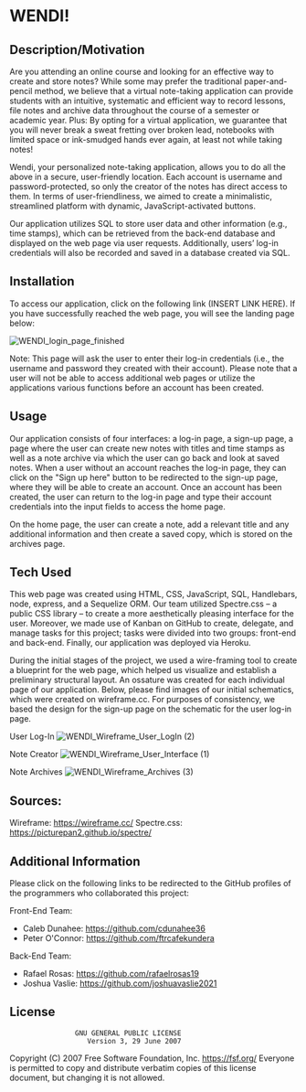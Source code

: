 # WENDI!

## Description/Motivation
Are you attending an online course and looking for an effective way to create and store notes? While some may prefer the traditional paper-and-pencil method, we believe that a virtual note-taking application can provide students with an intuitive, systematic and efficient way to record lessons, file notes and archive data throughout the course of a semester or academic year. Plus: By opting for a virtual application, we guarantee that you will never break a sweat fretting over broken lead, notebooks with limited space or ink-smudged hands ever again, at least not while taking notes!

Wendi, your personalized note-taking application, allows you to do all the above in a secure, user-friendly location. Each account is username and password-protected, so only the creator of the notes has direct access to them. In terms of user-friendliness, we aimed to create a minimalistic, streamlined platform with dynamic, JavaScript-activated buttons. 

Our application utilizes SQL to store user data and other information (e.g., time stamps), which can be retrieved from the back-end database and displayed on the web page via user requests. Additionally, users’ log-in credentials will also be recorded and saved in a database created via SQL.

## Installation
To access our application, click on the following link (INSERT LINK HERE). If you have successfully reached the web page, you will see the landing page below:

![WENDI_login_page_finished](https://user-images.githubusercontent.com/71603259/105611740-19cf9480-5d85-11eb-861d-3132c517cb04.GIF)

Note: This page will ask the user to enter their log-in credentials (i.e., the username and password they created with their account). Please note that a user will not be able to access additional web pages or utilize the applications various functions before an account has been created.

## Usage
Our application consists of four interfaces: a log-in page, a sign-up page, a page where the user can create new notes with titles and time stamps as well as a note archive via which the user can go back and look at saved notes. When a user without an account reaches the log-in page, they can click on the "Sign up here" button to be redirected to the sign-up page, where they will be able to create an account. Once an account has been created, the user can return to the log-in page and type their account credentials into the input fields to access the home page.

On the home page, the user can create a note, add a relevant title and any additional information and then create a saved copy, which is stored on the archives page.

## Tech Used
This web page was created using HTML, CSS, JavaScript, SQL, Handlebars, node, express, and a Sequelize ORM. Our team utilized Spectre.css – a public CSS library – to create a more aesthetically pleasing interface for the user. Moreover, we made use of Kanban on GitHub to create, delegate, and manage tasks for this project; tasks were divided into two groups: front-end and back-end. Finally, our application was deployed via Heroku.

During the initial stages of the project, we used a wire-framing tool to create a blueprint for the web page, which helped us visualize and establish a preliminary structural layout. An ossature was created for each individual page of our application. Below, please find images of our initial schematics, which were created on wireframe.cc. For purposes of consistency, we based the design for the sign-up page on the schematic for the user log-in page.

User Log-In
![WENDI_Wireframe_User_LogIn (2)](https://user-images.githubusercontent.com/71603259/105117610-c61a2e00-5a9a-11eb-8563-c8ffb6b01eb7.GIF)

Note Creator
![WENDI_Wireframe_User_Interface (1)](https://user-images.githubusercontent.com/71603259/105117573-b7337b80-5a9a-11eb-8540-e4083800eda6.GIF)

Note Archives
![WENDI_Wireframe_Archives (3)](https://user-images.githubusercontent.com/71603259/105116878-8bfc5c80-5a99-11eb-8fae-3496cd6de9d5.GIF)

## Sources:
Wireframe: https://wireframe.cc/ 
Spectre.css: https://picturepan2.github.io/spectre/


## Additional Information
Please click on the following links to be redirected to the GitHub profiles of the programmers who collaborated this project:

Front-End Team:
- Caleb Dunahee: https://github.com/cdunahee36
- Peter O'Connor: https://github.com/ftrcafekundera

Back-End Team:
- Rafael Rosas: https://github.com/rafaelrosas19
- Joshua Vaslie: https://github.com/joshuavaslie2021

## License
                    GNU GENERAL PUBLIC LICENSE
                       Version 3, 29 June 2007

 Copyright (C) 2007 Free Software Foundation, Inc. <https://fsf.org/>
 Everyone is permitted to copy and distribute verbatim copies
 of this license document, but changing it is not allowed.

